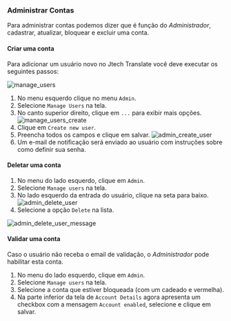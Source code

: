 
### Administrar Contas

Para administrar contas podemos dizer que é função do _Administrador_, cadastrar, atualizar, bloquear e excluir uma conta.

#### Criar uma conta

Para adicionar um usuário novo no Jtech Translate você deve executar os seguintes passos:

![manage_users](http://docs.zanata.org/en/release/images/admin-manage-users.png)

1. No menu esquerdo clique no menu `Admin`.
2. Selecione `Manage Users` na tela.
3. No canto superior direito, clique em `...` para exibir mais opções.
![manage_users_create](http://docs.zanata.org/en/release/images/admin-create-user-menu.png)
4. Clique em `Create new user`.
5. Preencha todos os campos e clique em salvar.
![admin_create_user](http://docs.zanata.org/en/release/images/admin-create-user.png)
6. Um e-mail de notificação será enviado ao usuário com instruções sobre como definir sua senha.

#### Deletar uma conta

1. No menu do lado esquerdo, clique em `Admin`.
2. Selecione `Manage users` na tela.
3. No lado esquerdo da entrada do usuário, clique na seta para baixo.
![admin_delete_user](http://docs.zanata.org/en/release/images/admin-delete-user-menu.png)
4. Selecione a opção `Delete` na lista.

![admin_delete_user_message](http://docs.zanata.org/en/release/images/admin-delete-user-confirmation.png)

#### Validar uma conta

Caso o usuário não receba o email de validação, o _Administrador_ pode habilitar
esta conta.

1. No menu do lado esquerdo, clique em `Admin`.
2. Selecione `Manage users` na tela.
3. Selecione a conta que estiver bloqueada (com um cadeado e vermelha).
4. Na parte inferior da tela de `Account Details` agora apresenta um checkbox com a mensagem `Account enabled`, selecione e clique em salvar.
